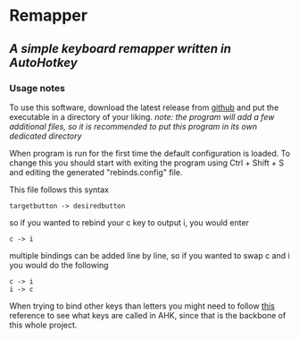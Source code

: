 # Remapper
## _A simple keyboard remapper written in AutoHotkey_

### Usage notes
To use this software, download the latest release from [github](https://github.com/Bildoor/Remapper/releases) and put the executable in a directory of your liking. *note: the program will add a few additional files, so it is recommended to put this program in its own dedicated directory*

When program is run for the first time the default configuration is loaded. 
To change this you should start with exiting the program using Ctrl + Shift + S and editing the generated "rebinds.config" file.

This file follows this syntax

    
    targetbutton -> desiredbutton
    

so if you wanted to rebind your c key to output i, you would enter

    
    c -> i
    

multiple bindings can be added line by line, so if you wanted to swap c and i you would do the following

    
    c -> i
    i -> c
    

When trying to bind other keys than letters you might need to follow [this](https://www.autohotkey.com/docs/v2/KeyList.htm) reference to see what keys are called in AHK, since that is the backbone of this whole project.


